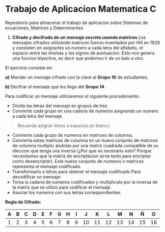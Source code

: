 # Trabajo de Aplicacion Matematica C
Repositorio para almacenar el trabajo de aplicacion sobre Sistemas de ecuaciones, Matrices y Determinantes.


1. **Cifrado y decifrado de un mensaje secreto usando matrices**
Los mensajes cifrados utilizando matrices fueron inventados por Hill en 1929 y consisten en asignarles un numero a cada letra del alfabeto, el espacio entre las mismas y los signos de puntuacion. Esto nos genera una funcion biyectiva, es decir que podemos ir de un lado a otro.

El ejercicio consiste en:

***a)*** Mandar un mensaje cifrado con la clave al **Grupo 16** de estudiantes.

***b)*** Decifrar el mensaje que les llego del **Grupo 14**.

Para codificar un mensaje utilizaremos el siguiente procedimiento:

- Divida las letras del mensaje en grupos de tres.
- Convierte cada grupo en una cadena de numeros asignando un numero a cada letra del mensaje.

> Recuerda asignar letras a espacios en blanco.

- Convierte cada grupo de numeros en matrices de columna.
- Convierta estas matrices de columna en un nuevo conjunto de matrices de columna multiplic ́andolas por una matriz cuadrada compatible de su eleccion que tenga una inversa (¿Por que es necesario esto? Porque necesitamos que la matriz de encriptacion sirva tanto para encriptar como desencriptar). Este nuevo conjunto de numeros o matrices representa el mensaje codificado.
- Transformarlo a letras para obtener el mensaje codificado
Para decodificar un mensaje:
- Toma la cadena de numeros codificados y multiplıcalo por la inversa de la matriz que se utilizo para codificar el mensaje.
- Asociar los numeros con sus letras correspondientes.

**Regla de Cifrado:**

| A | B | C | D | E | F | G | H | I | J | K | L | M | N | Ñ | O | P | Q | R | S | T | U | V | W | X | Y | Z | Espacio | . | , |
| :--: | :--: | :--: | :--: | :--: | :--: | :--: | :--: | :--: | :--: | :--: | :--: | :--: | :--: | :--: | :--: | :--: | :--: | :--: | :--: | :--: | :--: | :--: | :--: | :--: | :--: | :--: | :--: | :--: | :--: |
| 1 | 2 | 3 | 4 | 5 | 6 | 7 | 8 | 9 | 10 | 11 | 12 | 13 | 14 | 15 | 16 | 17 | 18 | 19 | 20 | 21 | 22 | 23 | 24 | 25 | 26 | 27 | 28 | 29 | 30 |
 